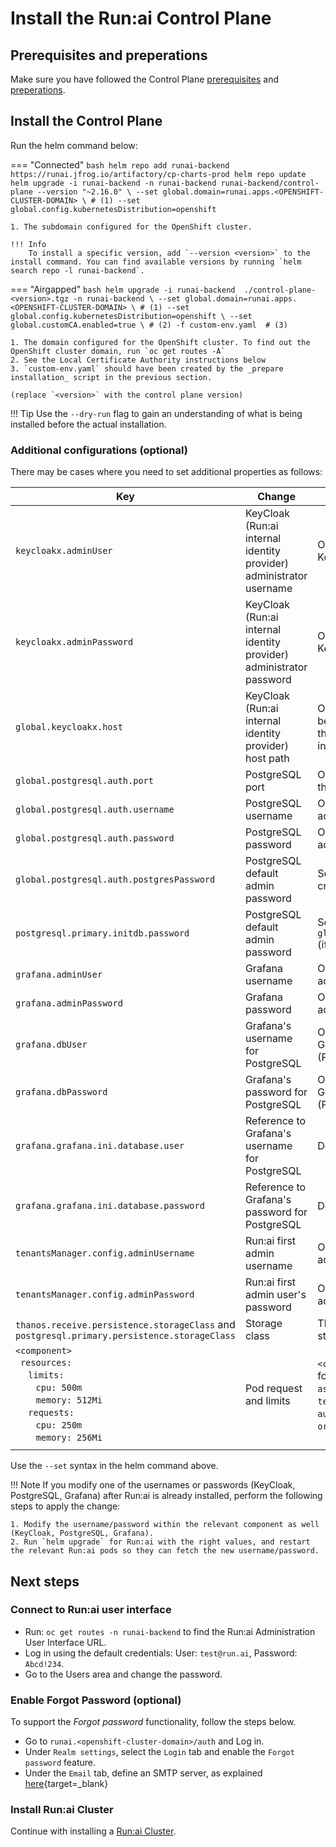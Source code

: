 # Install the Run:ai Control Plane

## Prerequisites and preperations

Make sure you have followed the Control Plane [prerequisites](./prerequisites.md) and [preperations](./preparations.md).

## Install the Control Plane

Run the helm command below:

=== "Connected"
    ``` bash
    helm repo add runai-backend https://runai.jfrog.io/artifactory/cp-charts-prod
    helm repo update
    helm upgrade -i runai-backend -n runai-backend runai-backend/control-plane --version "~2.16.0" \
        --set global.domain=runai.apps.<OPENSHIFT-CLUSTER-DOMAIN> \ # (1)
        --set global.config.kubernetesDistribution=openshift
    ```

    1. The subdomain configured for the OpenShift cluster.

    !!! Info
        To install a specific version, add `--version <version>` to the install command. You can find available versions by running `helm search repo -l runai-backend`.

=== "Airgapped"
    ``` bash
    helm upgrade -i runai-backend  ./control-plane-<version>.tgz -n runai-backend \
        --set global.domain=runai.apps.<OPENSHIFT-CLUSTER-DOMAIN> \ # (1)
        --set global.config.kubernetesDistribution=openshift \
        --set global.customCA.enabled=true \ # (2)
        -f custom-env.yaml  # (3)
    ```

    1. The domain configured for the OpenShift cluster. To find out the OpenShift cluster domain, run `oc get routes -A`
    2. See the Local Certificate Authority instructions below
    3. `custom-env.yaml` should have been created by the _prepare installation_ script in the previous section. 

    (replace `<version>` with the control plane version)

!!! Tip
    Use the  `--dry-run` flag to gain an understanding of what is being installed before the actual installation.

### Additional configurations (optional)

There may be cases where you need to set additional properties as follows:

|  Key     | Change   | Description |
|----------|----------|-------------|
| `keycloakx.adminUser` | KeyCloak (Run:ai internal identity provider) administrator username | Override the default user name of the Keycloak administrator user |
| `keycloakx.adminPassword` | KeyCloak (Run:ai internal identity provider) administrator password | Override the default password of the Keycloak administrator user |
| `global.keycloakx.host` |  KeyCloak (Run:ai internal identity provider) host path | Override the DNS for Keycloak. This can be used to access Keycloak from outside the Run:ai Control Plane cluster via ingress | 
| `global.postgresql.auth.port`  | PostgreSQL port | Override the default PostgreSQL port for the Run:ai database  |
| `global.postgresql.auth.username`  | PostgreSQL username | Override the Run:ai default user name for accessing the Run:ai database  |
| `global.postgresql.auth.password`  | PostgreSQL password | Override the Run:ai default password for accessing the Run:ai database  |
| `global.postgresql.auth.postgresPassword`  | PostgreSQL default admin password | Set the password of the admin user created by default by PostgreSQL |
| `postgresql.primary.initdb.password`  | PostgreSQL default admin password | Set the same password as in `global.postgresql.auth.postgresPassword` (if changed) |
| `grafana.adminUser`  | Grafana username  |   Override the Run:ai default user name for accessing Grafana |
| `grafana.adminPassword`  | Grafana password  |   Override the Run:ai default password for accessing Grafana |
| `grafana.dbUser`  | Grafana's username for PostgreSQL  |   Override the Run:ai default user name for Grafana to access Run:ai database (PostgreSQL) |
| `grafana.dbPassword`  | Grafana's password for PostgreSQL |   Override the Run:ai default password for Grafana to access Run:ai database (PostgreSQL) |
| `grafana.grafana.ini.database.user`  | Reference to Grafana's username for PostgreSQL  |  Don't override this value |
| `grafana.grafana.ini.database.password`  | Reference to Grafana's password for PostgreSQL |   Don't override this value |
| `tenantsManager.config.adminUsername`  | Run:ai first admin username |   Override the default user name of the first admin user created with Run:ai |
| `tenantsManager.config.adminPassword`  | Run:ai first admin user's password |   Override the default password of the first admin user created with Run:ai |
| `thanos.receive.persistence.storageClass` and `postgresql.primary.persistence.storageClass` | Storage class | The installation to work with a specific storage class rather than the default one |
| `<component>` <br> &ensp;`resources:` <br> &emsp; `limits:` <br> &emsp; &ensp; `cpu: 500m` <br> &emsp; &ensp; `memory: 512Mi` <br> &emsp; `requests:` <br> &emsp; &ensp; `cpu: 250m` <br> &emsp; &ensp; `memory: 256Mi`  | Pod request and limits  |  `<component>` may be anyone of the following: `backend`, `frontend`, `assetsService`, `identityManager`, `tenantsManager`, `keycloakx`, `grafana`, `authorization`, `orgUnitService`,`policyService`  |
|<div style="width:200px"></div>| | |

Use the `--set` syntax in the helm command above.

!!! Note
    If you modify one of the usernames or passwords (KeyCloak, PostgreSQL, Grafana) after Run:ai is already installed, perform the following steps to apply the change:

    1. Modify the username/password within the relevant component as well (KeyCloak, PostgreSQL, Grafana).
    2. Run `helm upgrade` for Run:ai with the right values, and restart the relevant Run:ai pods so they can fetch the new username/password.

## Next steps

### Connect to Run:ai user interface

* Run: `oc get routes -n runai-backend` to find the Run:ai Administration User Interface URL.
* Log in using the default credentials: User: `test@run.ai`, Password: `Abcd!234`.
* Go to the Users area and change the password.

### Enable Forgot Password (optional)

To support the *Forgot password* functionality, follow the steps below.

* Go to `runai.<openshift-cluster-domain>/auth` and Log in.
* Under `Realm settings`, select the `Login` tab and enable the `Forgot password` feature.
* Under the `Email` tab, define an SMTP server, as explained [here](https://www.keycloak.org/docs/latest/server_admin/#_email){target=_blank}

### Install Run:ai Cluster

Continue with installing a [Run:ai Cluster](cluster.md).

